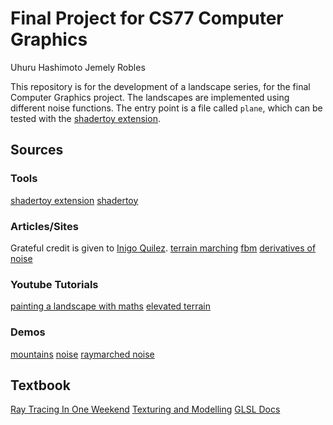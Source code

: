 # Final Project for CS77 Computer Graphics

Uhuru Hashimoto
Jemely Robles

This repository is for the development of a landscape series, for the final Computer Graphics project. The landscapes are implemented using different noise functions. The entry point is a file called `plane`, which can be tested with the [shadertoy extension](https://github.com/stevensona/shader-toy/blob/master/package.json).

## Sources

### Tools
[shadertoy extension](https://github.com/stevensona/shader-toy/blob/master/package.json)
[shadertoy](https://www.shadertoy.com/)

### Articles/Sites
Grateful credit is given to [Inigo Quilez](https://iquilezles.org/).
[terrain marching](https://iquilezles.org/articles/terrainmarching/)
[fbm](https://iquilezles.org/articles/fbm/)
[derivatives of noise](https://iquilezles.org/articles/morenoise/)

### Youtube Tutorials
[painting a landscape with maths](https://www.youtube.com/watch?v=BFld4EBO2RE)
[elevated terrain](https://youtu.be/tIaiRM0YLuA)

### Demos
[mountains](https://www.shadertoy.com/view/MdX3Rr)
[noise](https://www.shadertoy.com/view/Msf3WH)
[raymarched noise](https://www.shadertoy.com/view/ltjSRD)

## Textbook
[Ray Tracing In One Weekend](https://raytracing.github.io/books/RayTracingInOneWeekend.html)
[Texturing and Modelling](http://elibrary.lt/resursai/Leidiniai/Litfund/Lithfund_leidiniai/IT/Texturing.and.Modeling.-.A.Procedural.Approach.3rd.edition.eBook-LRN.pdf)
[GLSL Docs](https://registry.khronos.org/OpenGL/specs/gl/GLSLangSpec.4.60.pdf)
